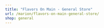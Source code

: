 ```yaml
---
title: "Flavors On Main - General Store"
url: /marion/flavors-on-main-general-store/
shop: general
---
```

